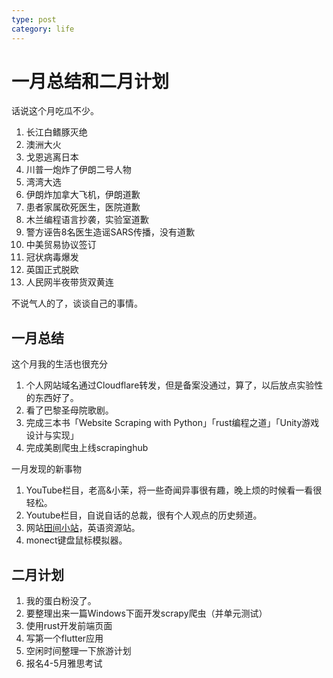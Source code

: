 ```yaml
---
type: post
category: life
---
```

# 一月总结和二月计划

话说这个月吃瓜不少。

1. 长江白鳍豚灭绝
2. 澳洲大火
3. 戈恩逃离日本
4. 川普一炮炸了伊朗二号人物
5. 湾湾大选
6. 伊朗炸加拿大飞机，伊朗道歉
7. 患者家属砍死医生，医院道歉
8. 木兰编程语言抄袭，实验室道歉
9. 警方诬告8名医生造谣SARS传播，没有道歉
10. 中美贸易协议签订
11. 冠状病毒爆发
12. 英国正式脱欧
13. 人民网半夜带货双黄连

不说气人的了，谈谈自己的事情。

## 一月总结

这个月我的生活也很充分

1. 个人网站域名通过Cloudflare转发，但是备案没通过，算了，以后放点实验性的东西好了。
2. 看了巴黎圣母院歌剧。
3. 完成三本书「Website Scraping with Python」「rust编程之道」「Unity游戏设计与实现」
4. 完成美剧爬虫上线scrapinghub

一月发现的新事物

1. YouTube栏目，老高&小茉，将一些奇闻异事很有趣，晚上烦的时候看一看很轻松。
2. Youtube栏目，自说自话的总裁，很有个人观点的历史频道。
3. 网站[田间小站](https://www.tianfateng.cn/)，英语资源站。
4. monect键盘鼠标模拟器。

## 二月计划

1. 我的蛋白粉没了。
2. 要整理出来一篇Windows下面开发scrapy爬虫（并单元测试）
3. 使用rust开发前端页面
4. 写第一个flutter应用
5. 空闲时间整理一下旅游计划
6. 报名4-5月雅思考试
